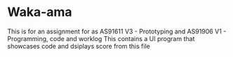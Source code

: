 # Waka-ama
This is for an assignment for as AS91611 V3 - Prototyping and AS91906 V1 - Programming, code and worklog
This contains a UI program that showcases code and dsiplays score from this file